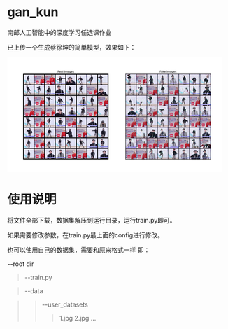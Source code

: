 # gan_kun
南邮人工智能中的深度学习任选课作业



已上传一个生成蔡徐坤的简单模型，效果如下：

![result](result.png)



# 使用说明

将文件全部下载，数据集解压到运行目录，运行train.py即可。

如果需要修改参数，在train.py最上面的config进行修改。

也可以使用自己的数据集，需要和原来格式一样 即：

--root dir

>--train.py

>--data

>>--user_datasets
>>>1.jpg
>>>2.jpg
>>>...
